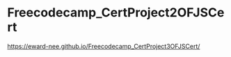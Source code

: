 # Freecodecamp_CertProject2OFJSCert

https://eward-nee.github.io/Freecodecamp_CertProject3OFJSCert/
